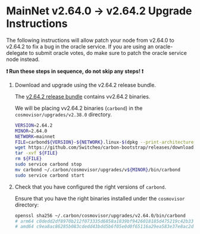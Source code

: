 # MainNet v2.64.0 -> v2.64.2 Upgrade Instructions

The following instructions will allow patch your node from v2.64.0 to v2.64.2 to fix a bug in the oracle service.
If you are using an oracle-delegate to submit oracle votes, do make sure to patch the oracle service node instead.

**:exclamation: Run these steps in sequence, do not skip any steps! :exclamation:**

1. Download and upgrade using the v2.64.2 release bundle.

    The [v2.64.2 release bundle](https://github.com/Switcheo/carbon-bootstrap/releases/tag/v2.64.2) contains vv2.64.2 binaries.

    We will be placing vv2.64.2 binaries (`carbond`) in the `cosmovisor/upgrades/v2.38.0` directory.

    ```bash
    VERSION=2.64.2
    MINOR=2.64.0
    NETWORK=mainnet
    FILE=carbond${VERSION}-${NETWORK}.linux-$(dpkg --print-architecture).tar.gz
    wget https://github.com/Switcheo/carbon-bootstrap/releases/download/v${VERSION}/${FILE}
    tar -xvf ${FILE}
    rm ${FILE}
    sudo service carbond stop
    mv carbond ~/.carbon/cosmovisor/upgrades/v${MINOR}/bin/carbond
    sudo service carbond start
    ```

2. Check that you have configured the right versions of `carbond`.

    Ensure that you have the right binaries installed under the `cosmovisor` directory:

    ```bash
    openssl sha256 ~/.carbon/cosmovisor/upgrades/v2.64.0/bin/carbond
    # arm64 c0dedd2df8970b212f073335d6858a1839bf9426018185d475219c42b33e3a2f
    # amd64 c9ea8ac86285b083cdedd43bdd5b6f05e0d0f65116a29ea583e37e8ac2d50c94
    ```

